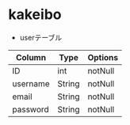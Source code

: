 # kakeibo

* userテーブル

| Column | Type | Options |
---- | ---- | ----
| ID | int | notNull |
| username | String | notNull |
| email | String | notNull |
| password | String | notNull |

